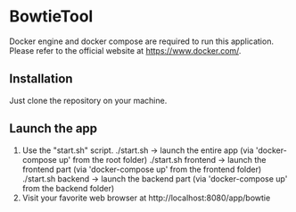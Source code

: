 # BowtieTool

Docker engine and docker compose are required to run this application. Please refer to the official website at https://www.docker.com/.

## Installation

Just clone the repository on your machine.

## Launch the app

1. Use the "start.sh" script.
    ./start.sh -> launch the entire app (via 'docker-compose up' from the root folder)
    ./start.sh frontend -> launch the frontend part (via 'docker-compose up' from the frontend folder)
    ./start.sh backend -> launch the backend part (via 'docker-compose up' from the backend folder)
2. Visit your favorite web browser at http://localhost:8080/app/bowtie
